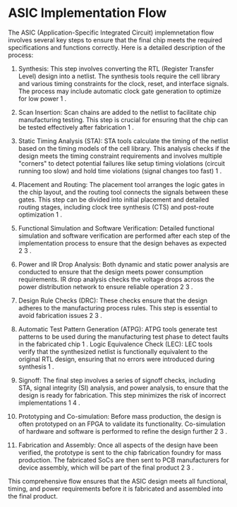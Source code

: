 # ASIC Implementation Flow

The ASIC (Application-Specific Integrated Circuit) implemnetation flow involves several key steps to ensure that the final chip meets the required specifications and functions correctly. Here is a detailed description of the process:

1. Synthesis: This step involves converting the RTL (Register Transfer Level) design into a netlist. The synthesis tools require the cell library and various timing constraints for the clock, reset, and interface signals. The process may include automatic clock gate generation to optimize for low power 1 .

2. Scan Insertion: Scan chains are added to the netlist to facilitate chip manufacturing testing. This step is crucial for ensuring that the chip can be tested effectively after fabrication 1 .

3. Static Timing Analysis (STA): STA tools calculate the timing of the netlist based on the timing models of the cell library. This analysis checks if the design meets the timing constraint requirements and involves multiple "corners" to detect potential failures like setup timing violations (circuit running too slow) and hold time violations (signal changes too fast) 1 .

4. Placement and Routing: The placement tool arranges the logic gates in the chip layout, and the routing tool connects the signals between these gates. This step can be divided into initial placement and detailed routing stages, including clock tree synthesis (CTS) and post-route optimization 1 .

5. Functional Simulation and Software Verification: Detailed functional simulation and software verification are performed after each step of the implementation process to ensure that the design behaves as expected 2 3 .

6. Power and IR Drop Analysis: Both dynamic and static power analysis are conducted to ensure that the design meets power consumption requirements. IR drop analysis checks the voltage drops across the power distribution network to ensure reliable operation 2 3 .

7. Design Rule Checks (DRC): These checks ensure that the design adheres to the manufacturing process rules. This step is essential to avoid fabrication issues 2 3 .

8. Automatic Test Pattern Generation (ATPG): ATPG tools generate test patterns to be used during the manufacturing test phase to detect faults in the fabricated chip 1 .
Logic Equivalence Check (LEC): LEC tools verify that the synthesized netlist is functionally equivalent to the original RTL design, ensuring that no errors were introduced during synthesis 1 .

9. Signoff: The final step involves a series of signoff checks, including STA, signal integrity (SI) analysis, and power analysis, to ensure that the design is ready for fabrication. This step minimizes the risk of incorrect implementations 1 4 .

10. Prototyping and Co-simulation: Before mass production, the design is often prototyped on an FPGA to validate its functionality. Co-simulation of hardware and software is performed to refine the design further 2 3 .

11. Fabrication and Assembly: Once all aspects of the design have been verified, the prototype is sent to the chip fabrication foundry for mass production. The fabricated SoCs are then sent to PCB manufacturers for device assembly, which will be part of the final product 2 3 .

This comprehensive flow ensures that the ASIC design meets all functional, timing, and power requirements before it is fabricated and assembled into the final product.
